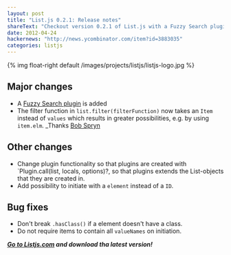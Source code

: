 ```yaml
---
layout: post
title: "List.js 0.2.1: Release notes"
shareText: "Checkout version 0.2.1 of List.js with a Fuzzy Search plugin included."
date: 2012-04-24
hackernews: "http://news.ycombinator.com/item?id=3883035"
categories: listjs
---
```


{% img float-right default /images/projects/listjs/listjs-logo.jpg %}


## Major changes
* A [Fuzzy Search plugin](/listjs-fuzzy-search-plugin/) is added
* The filter function in `list.filter(filterFunction)` now takes an `Item` instead of `values` which results in greater possibilities, e.g. by using `item.elm`. _Thanks [Bob Spryn](https://github.com/sprynmr)

## Other changes
* Change plugin functionality so that plugins are created with `Plugin.call(list, locals, options)?, so that plugins extends the List-objects that they are created in.
* Add possibility to initiate with a `element` instead of a `ID`.

## Bug fixes
* Don't break `.hasClass()` if a element doesn't have a class.
* Do not require items to contain all `valueNames` on initiation.

_**[Go to Listjs.com](http://listjs.com) and download tha latest version!**_